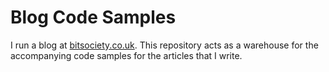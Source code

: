 # Blog Code Samples

I run a blog at [bitsociety.co.uk](http://bitsociety.co.uk). This repository acts as a warehouse for the accompanying code samples for the articles that I write.
